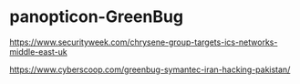 # panopticon-GreenBug

https://www.securityweek.com/chrysene-group-targets-ics-networks-middle-east-uk

https://www.cyberscoop.com/greenbug-symantec-iran-hacking-pakistan/

